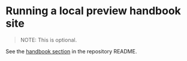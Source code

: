 # Running a local preview handbook site

> NOTE: This is optional.

See the [handbook section](https://github.com/sourcegraph/about#handbook) in the repository README.
